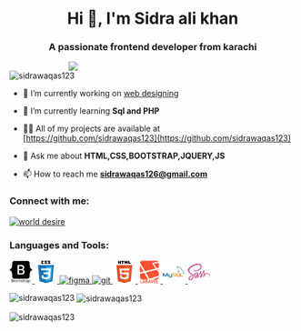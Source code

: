 
<h1 align="center">Hi 👋, I'm Sidra ali khan</h1>
<h3 align="center">A passionate frontend developer from karachi</h3>
<img align="right" width="400px" src="https://cdnl.iconscout.com/lottie/premium/preview-watermark/young-girl-check-network-security-6955704-5752611.mp4?h=700">

<p align="left"> <img src="https://komarev.com/ghpvc/?username=sidrawaqas123&label=Profile%20views&color=0e75b6&style=flat" alt="sidrawaqas123" /> </p>

- 🔭 I’m currently working on [web designing](http://sidraalikhanportfolio.000webhostapp.com/)

- 🌱 I’m currently learning **Sql and PHP**

- 👨‍💻 All of my projects are available at [https://github.com/sidrawaqas123](https://github.com/sidrawaqas123)

- 💬 Ask me about **HTML,CSS,BOOTSTRAP,JQUERY,JS**

- 📫 How to reach me **sidrawaqas126@gmail.com**

<h3 align="left">Connect with me:</h3>
<p align="left">
<a href="https://www.youtube.com/c/world desire" target="blank"><img align="center" src="https://raw.githubusercontent.com/rahuldkjain/github-profile-readme-generator/master/src/images/icons/Social/youtube.svg" alt="world desire" height="30" width="40" /></a>
</p>

<h3 align="left">Languages and Tools:</h3>
<p align="left"> <a href="https://getbootstrap.com" target="_blank" rel="noreferrer"> <img src="https://raw.githubusercontent.com/devicons/devicon/master/icons/bootstrap/bootstrap-plain-wordmark.svg" alt="bootstrap" width="40" height="40"/> </a> <a href="https://www.w3schools.com/css/" target="_blank" rel="noreferrer"> <img src="https://raw.githubusercontent.com/devicons/devicon/master/icons/css3/css3-original-wordmark.svg" alt="css3" width="40" height="40"/> </a> <a href="https://www.figma.com/" target="_blank" rel="noreferrer"> <img src="https://www.vectorlogo.zone/logos/figma/figma-icon.svg" alt="figma" width="40" height="40"/> </a> <a href="https://git-scm.com/" target="_blank" rel="noreferrer"> <img src="https://www.vectorlogo.zone/logos/git-scm/git-scm-icon.svg" alt="git" width="40" height="40"/> </a> <a href="https://www.w3.org/html/" target="_blank" rel="noreferrer"> <img src="https://raw.githubusercontent.com/devicons/devicon/master/icons/html5/html5-original-wordmark.svg" alt="html5" width="40" height="40"/> </a> <a href="https://laravel.com/" target="_blank" rel="noreferrer"> <img src="https://raw.githubusercontent.com/devicons/devicon/master/icons/laravel/laravel-plain-wordmark.svg" alt="laravel" width="40" height="40"/> </a> <a href="https://www.mysql.com/" target="_blank" rel="noreferrer"> <img src="https://raw.githubusercontent.com/devicons/devicon/master/icons/mysql/mysql-original-wordmark.svg" alt="mysql" width="40" height="40"/> </a> <a href="https://sass-lang.com" target="_blank" rel="noreferrer"> <img src="https://raw.githubusercontent.com/devicons/devicon/master/icons/sass/sass-original.svg" alt="sass" width="40" height="40"/> </a> </p>

<p><img align="left" src="https://github-readme-stats.vercel.app/api/top-langs?username=sidrawaqas123&show_icons=true&locale=en&layout=compact" alt="sidrawaqas123" /></p>

<p>&nbsp;<img align="center" src="https://github-readme-stats.vercel.app/api?username=sidrawaqas123&show_icons=true&locale=en" alt="sidrawaqas123" /></p>

<p><img align="center" src="https://github-readme-streak-stats.herokuapp.com/?user=sidrawaqas123&" alt="sidrawaqas123" /></p>
